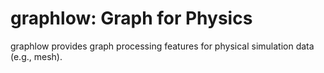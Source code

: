 # graphlow: Graph for Physics

graphlow provides graph processing features for physical simulation data (e.g., mesh).


